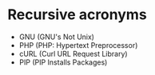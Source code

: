 # Recursive acronyms

- GNU (GNU's Not Unix)
- PHP (PHP: Hypertext Preprocessor)
- cURL (Curl URL Request Library)
- PIP (PIP Installs Packages)
